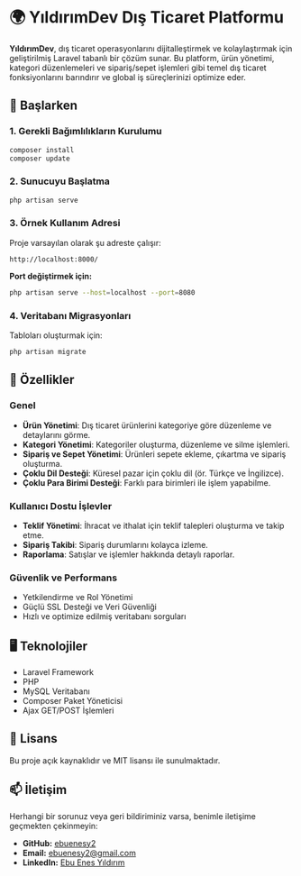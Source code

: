 # 🌍 YıldırımDev Dış Ticaret Platformu

**YıldırımDev**, dış ticaret operasyonlarını dijitalleştirmek ve kolaylaştırmak için geliştirilmiş Laravel tabanlı bir çözüm sunar. Bu platform, ürün yönetimi, kategori düzenlemeleri ve sipariş/sepet işlemleri gibi temel dış ticaret fonksiyonlarını barındırır ve global iş süreçlerinizi optimize eder.

## 🚀 Başlarken

### 1. Gerekli Bağımlılıkların Kurulumu
```bash
composer install
composer update
```

### 2. Sunucuyu Başlatma
```bash
php artisan serve
```

### 3. Örnek Kullanım Adresi
Proje varsayılan olarak şu adreste çalışır:
```
http://localhost:8000/
```

**Port değiştirmek için:**
```bash
php artisan serve --host=localhost --port=8080
```

### 4. Veritabanı Migrasyonları
Tabloları oluşturmak için:
```bash
php artisan migrate
```

## 🎯 Özellikler

### Genel
- **Ürün Yönetimi**: Dış ticaret ürünlerini kategoriye göre düzenleme ve detaylarını görme.
- **Kategori Yönetimi**: Kategoriler oluşturma, düzenleme ve silme işlemleri.
- **Sipariş ve Sepet Yönetimi**: Ürünleri sepete ekleme, çıkartma ve sipariş oluşturma.
- **Çoklu Dil Desteği**: Küresel pazar için çoklu dil (ör. Türkçe ve İngilizce).
- **Çoklu Para Birimi Desteği**: Farklı para birimleri ile işlem yapabilme.

### Kullanıcı Dostu İşlevler
- **Teklif Yönetimi**: İhracat ve ithalat için teklif talepleri oluşturma ve takip etme.
- **Sipariş Takibi**: Sipariş durumlarını kolayca izleme.
- **Raporlama**: Satışlar ve işlemler hakkında detaylı raporlar.

### Güvenlik ve Performans
- Yetkilendirme ve Rol Yönetimi
- Güçlü SSL Desteği ve Veri Güvenliği
- Hızlı ve optimize edilmiş veritabanı sorguları

## 🖥️ Teknolojiler
- Laravel Framework
- PHP
- MySQL Veritabanı
- Composer Paket Yöneticisi
- Ajax GET/POST İşlemleri

## 📄 Lisans
Bu proje açık kaynaklıdır ve MIT lisansı ile sunulmaktadır.

## 📫 İletişim
Herhangi bir sorunuz veya geri bildiriminiz varsa, benimle iletişime geçmekten çekinmeyin:

- **GitHub:** [ebuenesy2](https://github.com/ebuenesy2)  
- **Email:** ebuenesy2@gmail.com  
- **LinkedIn:** [Ebu Enes Yıldırım](https://www.linkedin.com/in/ebuenesyildirim/)
